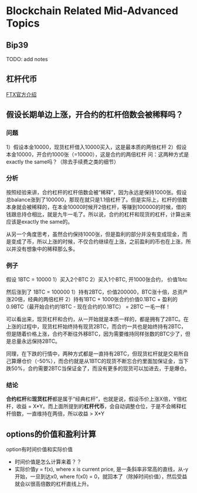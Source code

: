 # Blockchain Related Mid-Advanced Topics

## Bip39
TODO: add notes


## 杠杆代币
[FTX官方介绍](https://help.ftx.com/hc/zh-cn/articles/360032572092-%E8%AE%BE%E8%AE%A1%E5%8E%9F%E7%90%86%E7%AC%AC%E4%B8%80%E8%AE%B2-%E4%BB%80%E4%B9%88%E6%98%AF%E6%9D%A0%E6%9D%86%E4%BB%A3%E5%B8%81-)


## 假设长期单边上涨，开合约的杠杆倍数会被稀释吗？
### 问题
1）假设本金10000，现货杠杆借入10000买入，这是最本质的两倍杠杆
2）假设本金10000，开合约1000张（=10000），这是合约的两倍杠杆
问：这两种方式是exactly the same吗？（除去手续费之类的细节）

### 分析
按照经验来讲，合约杠杆的杠杆倍数会被“稀释”，因为永远是保持1000张。假设总balance涨到了100000，那现在就只是1.1倍杠杆了。但是实际上，杠杆的倍数本身就会被稀释的，在本金10000时候开2倍杠杆，等赚到100000的时候，借的钱跟总持仓相比，就是九牛一毛了。所以说，合约的杠杆和现货的杠杆，计算出来应该是exactly the same的。

从另一个角度思考，虽然合约保持1000张，但是盈利的部分并没有变成现金，而是变成了币，所以上涨的时候，不仅合约继续在上涨，之前盈利的币也在上涨，所以并没有想象中的稀释那么多。

### 例子
假设 1BTC = 10000
1）买入2个BTC
2）买入1个BTC, 开1000张合约， 价值1btc

然后涨到了 1BTC = 100000
1）持有2BTC，价值200000，BTC涨十倍，总资产涨20倍，经典的两倍杠杆
2）持有1BTC + 
    1000张合约价值0.1BTC + 
    盈利的0.9BTC（最开始合约的1BTC - 现在合约的0.1BTC） = 2BTC 一毛一样！

可以看出来，现货杠杆和合约，从一开始就是本质一样的，都是拥有了2BTC。在上涨的过程中，现货杠杆始终持有现货2BTC，而合约一共也是始终持有2BTC，但是随着价格上涨，合约不断往外移BTC，因为需要维持同样张数的BTC少了，但是总量永远保持2BTC。

同理，在下跌的行情中，两种方式都是一直持有2BTC，但现货杠杆就是交易所自己算爆仓价（-50%），而合约就是从1BTC的现货不断忘合约里面加保证金，当下跌50%，合约需要2BTC当保证金了，而没有更多的现货可以加进去，于是爆仓。

### 结论
**合约杠杆**和**现货杠杆**都是属于“经典杠杆”，也就是说，假设币价上涨X倍，Y倍杠杆，收益 = X\*Y。而上面所提到的**杠杆代币**，会自动调整仓位，于是不会稀释杠杆倍数，一直维持在两倍，所以收益 > X\*Y







## options的价值和盈利计算
option有时间价值和实际价值
- 时间价值是怎么计算来着？？
- 实际价值y = f(x), where x is current price, 是一条斜率非常高的直线，从-y开始，一旦到达x0, where f(x0) = 0，就回本了（除掉时间价值），然后受益就会以很高倍数的杠杆直线上升。
